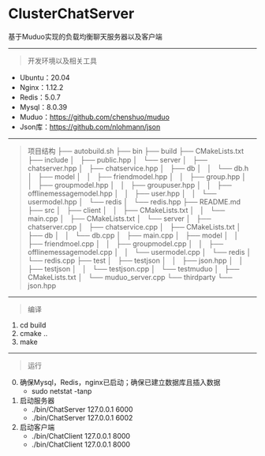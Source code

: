 # ClusterChatServer
基于Muduo实现的负载均衡聊天服务器以及客户端

---
> 开发环境以及相关工具
- Ubuntu：20.04
- Nginx：1.12.2
- Redis：5.0.7
- Mysql：8.0.39
- Muduo：https://github.com/chenshuo/muduo
- Json库：https://github.com/nlohmann/json
---
> 项目结构
├── autobuild.sh
├── bin
├── build
├── CMakeLists.txt
├── include
│   ├── public.hpp
│   └── server
│       ├── chatserver.hpp
│       ├── chatservice.hpp
│       ├── db
│       │   └── db.h
│       ├── model
│       │   ├── friendmodel.hpp
│       │   ├── group.hpp
│       │   ├── groupmodel.hpp
│       │   ├── groupuser.hpp
│       │   ├── offlinemessagemodel.hpp
│       │   ├── user.hpp
│       │   └── usermodel.hpp
│       └── redis
│           └── redis.hpp
├── README.md
├── src
│   ├── client
│   │   ├── CMakeLists.txt
│   │   └── main.cpp
│   ├── CMakeLists.txt
│   └── server
│       ├── chatserver.cpp
│       ├── chatservice.cpp
│       ├── CMakeLists.txt
│       ├── db
│       │   └── db.cpp
│       ├── main.cpp
│       ├── model
│       │   ├── friendmoel.cpp
│       │   ├── groupmodel.cpp
│       │   ├── offlinemessagemodel.cpp
│       │   └── usermodel.cpp
│       └── redis
│           └── redis.cpp
├── test
│   ├── testjson
│   │   ├── json.hpp
│   │   ├── testjson
│   │   └── testjson.cpp
│   └── testmuduo
│       ├── CMakeLists.txt
│       └── muduo_server.cpp
└── thirdparty
    └── json.hpp

---
> 编译
1. cd build
2. cmake ..
3. make
---
> 运行
0. 确保Mysql，Redis，nginx已启动；确保已建立数据库且插入数据
    - sudo netstat -tanp
1. 启动服务器
    - ./bin/ChatServer 127.0.0.1 6000
    - ./bin/ChatServer 127.0.0.1 6002
2. 启动客户端
    - ./bin/ChatClient 127.0.0.1 8000
    - ./bin/ChatClient 127.0.0.1 8000

